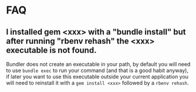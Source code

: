 # FAQ

## I installed gem &lt;xxx&gt; with a "bundle install" but after running "rbenv rehash" the &lt;xxx&gt; executable is not found.

Bundler does not create an executable in your path, by default you will need to use `bundle exec` to run your command (and that is a good habit anyway), if later you want to use this executable outside your current application you will need to reinstall it with a `gem install <xxx>` followed by a `rbenv rehash`.